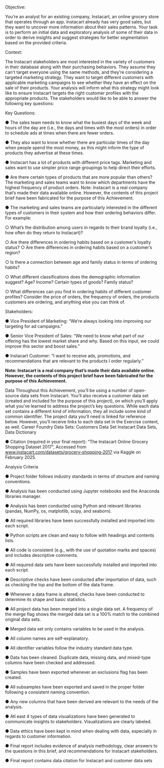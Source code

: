 Objective:

You’re an analyst for an existing company, Instacart, an online grocery store that operates through an app. Instacart already has very good sales, but they want to uncover more information about their sales patterns. Your task is to perform an initial data and exploratory analysis of some of their data in order to derive insights and suggest strategies for better segmentation based on the provided criteria.

Context:

The Instacart stakeholders are most interested in the variety of customers in their database along with their purchasing behaviors. They assume they can't target everyone using the same methods, and they’re considering a targeted marketing strategy. They want to target different customers with applicable marketing campaigns to see whether they have an effect on the sale of their products. Your analysis will inform what this strategy might look like to ensure Instacart targets the right customer profiles with the appropriate products. The stakeholders would like to be able to answer the following key questions:

Key Questions:

● The sales team needs to know what the busiest days of the week and hours of the day are (i.e., the days and times with the most orders) in order to schedule ads at times when there are fewer orders.

● They also want to know whether there are particular times of the day when people spend the most money, as this might inform the type of products they advertise at these times.

● Instacart has a lot of products with different price tags. Marketing and sales want to use simpler price range groupings to help direct their efforts.

● Are there certain types of products that are more popular than others? The marketing and sales teams want to know which departments have the highest frequency of product orders. Note: Instacart is a real company that’s made their data available online. However, the 
contents of this project brief have been fabricated for the purpose of this Achievement.

● The marketing and sales teams are particularly interested in the different types of customers in their system and how their ordering behaviors differ. For example:

○ What’s the distribution among users in regards to their brand loyalty (i.e., how often do they return to Instacart)?

○ Are there differences in ordering habits based on a customer’s loyalty status? ○ Are there differences in ordering habits based on a customer’s region?

○ Is there a connection between age and family status in terms of ordering habits?

○ What different classifications does the demographic information suggest? Age? Income? Certain types of goods? Family status?

○ What differences can you find in ordering habits of different customer profiles? Consider the price of orders, the frequency of orders, the products customers are ordering, and anything else you can think of.


Stakeholders:

● Vice President of Marketing: “We’re always looking into improving our targeting for ad campaigns.”

● Senior Vice President of Sales: “We need to know what part of our offering has the lowest market share and why. Based on this input, we could improve this sector and boost sales.”

● Instacart Customer: “I want to receive ads, promotions, and recommendations that are relevant to the products I order regularly.”


**Note: Instacart is a real company that’s made their data available online. However, the contents of this project brief have been fabricated for the purpose of this Achievement.**

Data
Throughout this Achievement, you’ll be using a number of open-source data sets from Instacart. You’ll also receive a customer data set (created and included for the purpose of this project), on which you’ll apply what you’ve learned to address the project’s key questions. While each data set contains a different kind of information, they all include some kind of common identifier. The project data you’ll need is linked for reference below. However, you’ll receive links to each data set in the Exercise content, as well.
Career Foundry Data Sets: Customers Data Set Instacart Data Sets, Data Dictionary

● Citation (required in your final report): “The Instacart Online Grocery Shopping Dataset 2017”, Accessed from www.instacart.com/datasets/grocery-shopping-2017 via Kaggle on February 2025.

Analysis Criteria

● Project folder follows industry standards in terms of structure and naming conventions.

● Analysis has been conducted using Jupyter notebooks and the Anaconda libraries manager.

● Analysis has been conducted using Python and relevant libraries (pandas, NumPy, os, matplotlib, scipy, and seaborn).

● All required libraries have been successfully installed and imported into each script.

● Python scripts are clean and easy to follow with headings and contents lists.

● All code is consistent (e.g., with the use of quotation marks and spaces) and includes descriptive comments.

● All required data sets have been successfully installed and imported into each script.

● Descriptive checks have been conducted after importation of data, such as checking the top and the bottom of the data frame.

● Whenever a data frame is altered, checks have been conducted to determine its shape and basic statistics.

● All project data has been merged into a single data set. A frequency of the merge flag shows the merged data set is a 100% match to the combined original data sets.

● Merged data set only contains variables to be used in the analysis.

● All column names are self-explanatory.

● All identifier variables follow the industry standard data type.

● Data has been cleaned. Duplicate data, missing data, and mixed-type columns have been checked and addressed.

● Samples have been exported whenever an exclusions flag has been created.

● All subsamples have been exported and saved in the proper folder following a consistent naming convention.

● Any new columns that have been derived are relevant to the needs of the analysis.

● Atl east 4 types of data visualizations have been generated to communicate insights to stakeholders. Visualizations are clearly labeled.

● Data ethics have been kept in mind when dealing with data, especially in regards to customer information.

● Final report includes evidence of analysis methodology, clear answers to the questions in this brief, and recommendations for Instacart stakeholders.

● Final report contains data citation for Instacart and customer data sets
